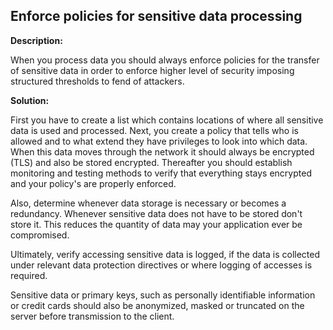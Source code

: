 Enforce policies for sensitive data processing
-------

**Description:**

When you process data you should always enforce policies for the transfer of sensitive data
in order to enforce higher level of security imposing structured thresholds to
fend of attackers.


**Solution:**

First you have to create a list which contains locations of where all sensitive data is
used and processed. Next, you create a policy that tells who is allowed and to what extend
they have privileges to look into which data. When this data moves through the network it
should always be encrypted (TLS) and also be stored encrypted. Thereafter you should
establish monitoring and testing methods to verify that everything stays encrypted and
your policy's are properly enforced.

Also, determine whenever data storage is necessary or becomes a redundancy.
Whenever sensitive data does not have to be stored don't store it. This reduces the
quantity of data may your application ever be compromised.

Ultimately, verify accessing sensitive data is logged, if the data is collected under
relevant data protection directives or where logging of accesses is required.  

Sensitive data or primary keys, such as personally identifiable information or credit
cards should also be anonymized, masked or truncated on the server before transmission
to the client.
